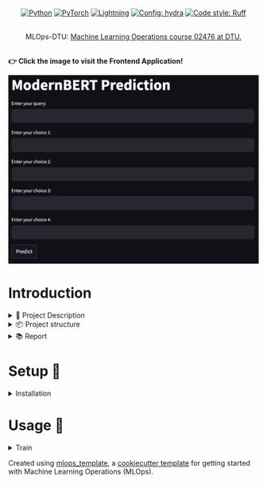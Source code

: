 <div align="center">

<br/>

<p align="center">
<a href="https://pytorch.org/get-started/locally/"><img alt="Python" src="https://img.shields.io/badge/-Python 3.12-blue?style=for-the-badge&logo=python&logoColor=white"></a>
<a href="https://pytorch.org/get-started/locally/"><img alt="PyTorch" src="https://img.shields.io/badge/-PyTorch 2.5+-ee4c2c?style=for-the-badge&logo=pytorch&logoColor=white"></a>
<a href="https://pytorchlightning.ai/"><img alt="Lightning" src="https://img.shields.io/badge/-Lightning-792ee5?style=for-the-badge&logo=pytorchlightning&logoColor=white"></a>
<a href="https://hydra.cc/"><img alt="Config: hydra" src="https://img.shields.io/badge/config-hydra-89b8cd?style=for-the-badge&labelColor=gray"></a>
<a href="https://beta.ruff.rs/docs/"><img alt="Code style: Ruff" src="https://img.shields.io/badge/code%20style-Ruff-007ACC.svg?style=for-the-badge&labelColor=gray"></a>
</div>

<br/>

<div align="center">
MLOps-DTU: <a href="https://skaftenicki.github.io/dtu_mlops/">Machine Learning Operations course 02476 at DTU.</a>
</div>

<br/>

**👉 Click the image to visit the Frontend Application!**

[![Frontend Application](https://github.com/bertramhojer/mlops-55/blob/main/reports/figures/streamlit.png)](https://modernbert-frontend-203438086142.europe-west1.run.app)

# Introduction
<details>
<summary>🐙 Project Description</summary>

**Goal:**
The primary purpose of this project is to finetune a cutting-edge natural language processing model to perform binary or multiclass classification on a multiple-choice Q&A dataset for knowledge evaluation across various subjects. The secondary purpose is for the authors of this repository to further develop their MLOps skills by employing various tools for model development, deployment, and maintenance.

**Framework:**
We use HuggingFace’s transformers library to load the pre-trained [ModernBERT](https://huggingface.co/answerdotai/ModernBERT-base) embeddings and [PyTorch-Lightning](https://lightning.ai/) to fine-tune the model on the specified dataset. Weights and Biases will be utilized to optimize ModernBERT’s hyperparameters, and resulting models will be evaluated with several Scikit-learn metrics. For packaging management and development, we employ [uv](https://docs.astral.sh/uv/) and [Docker Dev Containers](https://code.visualstudio.com/docs/devcontainers/containers) to ensure every group member starts with the same environment configuration when working on the project.

**Data:**
We use HuggingFace datasets to load the MMLU (Massive Multitask Language Understanding)  dataset. The dataset is preprocessed to fine-tune a BERT model. We provide both a binary and multi-class format of the data. The binary format dataset is 4x larger, providing certain benefits: more training data and a more explicit learning signal from negative and positive examples. The multi-class format dataset only contains correct question-answer pairs, resulting in faster inference than the binary format, as we only need one inference to pass for classification (instead of four).

**Deep learning models used:**
ModernBERT is a state-of-the-art bidirectional encoder-only Transformer pre-trained on 2 trillion tokens of English and code data. ModernBERT supports a context length of 8,192 tokens, offering superior downstream performance and faster processing than older encoder models. In addition, we will integrate different classification heads. Released only a few weeks ago, ModernBERT has yet to be tested on MMLU benchmarks. For this project, we incorporate different classification heads to achieve satisfactory classification accuracy, aligning with our focus on MLOps rather than model complexity.

</div>
</details>

<details>
<summary>📦 Project structure</summary>

The directory structure of the project looks like this:
```txt
├── .github/                  # Github actions and dependabot
│   ├── dependabot.yaml
│   └── workflows/
│       └── tests.yaml
├── configs/                  # Configuration files
├── data/                     # Data directory
│   ├── processed
│   └── raw
├── dockerfiles/              # Dockerfiles
│   ├── api.Dockerfile
│   └── train.Dockerfile
├── docs/                     # Documentation
│   ├── mkdocs.yml
│   └── source/
│       └── index.md
├── models/                   # Trained models
├── src/                      # Source code
│   └── project
│       ├── __init__.py
│       ├── __pycache__
│       ├── api.py
│       ├── collate.py
│       ├── configs.py
│       ├── data.py
│       ├── evaluate.py
│       ├── frontend.py
│       ├── model.py
│       ├── settings.py
│       ├── sweep.py
│       ├── tools.py
│       ├── train.py
│       ├── utils.py
│       └── visualize.py
└── tests/                    # Tests
│   ├── __init__.py
│   ├── test_api.py
│   ├── test_data.py
│   └── test_model.py
├── .gitignore
├── .pre-commit-config.yaml
├── LICENSE
├── pyproject.toml            # Python project file
├── README.md                 # Project README
```
</details>

<details>
<summary>📚 Report</summary>

</details>


# Setup 🔧

<details>
<summary>Installation</summary>

We only support development mode for now. You need to install install `uv` and the project using:
```shell
curl -LsSf https://astral.sh/uv/install.sh | less
uv sync
```
As a fast track, we have defined a dev container, which will spin a containarized environment ready for development.

If you only want to use the project for trainig or frontend, you can pass in the `--extra` argument. For examples, to use the project for training:
```shell
uv sync --extra train
```

</details>

# Usage 🦊
<details>
<summary>Train</summary>

The `train` endpoint uses `hydra` to parse arguments and configure the run.
See `src/project/train.py` for the default configuration. You can override any of the default values by passing them as arguments to the `train` endpoint. For example, to train a T5-base encoder on MMLU using DDP:


```shell
uv run train train=distributed_train train.model_name=t5-base train.batch_size=4 train.strategy=DDP datamodule.file_name=mmlu 
```
You can also define a yaml configuration named "expA.yaml" in the folder `configs/experiments`, and use it to override the default variables:
```shell
uv run train experiment=expA
```

</details>



Created using [mlops_template](https://github.com/SkafteNicki/mlops_template),
a [cookiecutter template](https://github.com/cookiecutter/cookiecutter) for getting
started with Machine Learning Operations (MLOps).
